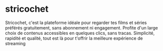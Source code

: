 # stricochet
Stricochet, c'est la plateforme idéale pour regarder tes films et séries préférés gratuitement, sans abonnement ni engagement. Profite d'un large choix de contenus accessibles en quelques clics, sans tracas. Simplicité, rapidité et qualité, tout est là pour t'offrir la meilleure expérience de streaming
